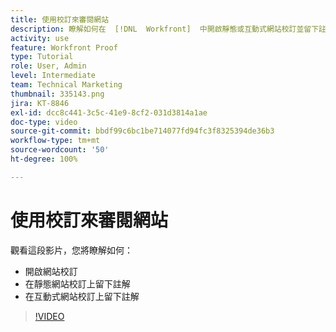 ```yaml
---
title: 使用校訂來審閱網站
description: 瞭解如何在  [!DNL  Workfront]  中開啟靜態或互動式網站校訂並留下註解。
activity: use
feature: Workfront Proof
type: Tutorial
role: User, Admin
level: Intermediate
team: Technical Marketing
thumbnail: 335143.png
jira: KT-8846
exl-id: dcc8c441-3c5c-41e9-8cf2-031d3814a1ae
doc-type: video
source-git-commit: bbdf99c6bc1be714077fd94fc3f8325394de36b3
workflow-type: tm+mt
source-wordcount: '50'
ht-degree: 100%

---
```


# 使用校訂來審閱網站

觀看這段影片，您將瞭解如何：

* 開啟網站校訂
* 在靜態網站校訂上留下註解
* 在互動式網站校訂上留下註解

>[!VIDEO](https://video.tv.adobe.com/v/3445973/?quality=12&learn=on&enablevpops=1&captions=chi_hant)

<!--
## Learn more
* Review an interactive proof
* Review a static proof
-->
